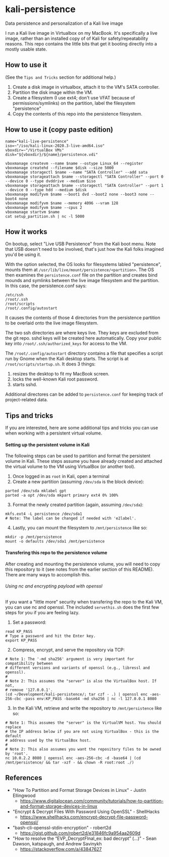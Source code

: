 # kali-persistence
Data persistence and personalization of a Kali live image

I run a Kali live image in Virtualbox on my MacBook. It's specifically a live image, rather than an installed copy of of Kali for safety/repeatability reasons. This repo contains the little bits that get it booting directly into a mostly usable state.

## How to use it
(See the `Tips and Tricks` section for additional help.)

1) Create a disk image in virtualbox, attach it to the VM's SATA controller.
2) Partition the disk image within the VM.
3) Create a filesystem (I use ext4; don't use VFAT because of permissions/symlinks) on the partition, label the filesystem "persistence"
4) Copy the contents of this repo into the persistence filesystem.

## How to use it (copy paste edition)
```
name="kali-live-persistence"
iso=~"/iso/kali-linux-2020.3-live-amd64.iso"
vboxdir=~"/VirtualBox VMs"
disk="${vboxdir}/${name}/persistence.vdi"

vboxmanage createvm --name $name --ostype Linux_64 --register
vboxmanage createhd --filename $disk --size 5000
vboxmanage storagectl $name --name "SATA Controller" --add sata
vboxmanage storageattach $name --storagectl "SATA Controller" --port 0 --device 0 --type dvddrive --medium $iso
vboxmanage storageattach $name --storagectl "SATA Controller" --port 1 --device 0 --type hdd --medium $disk
vboxmanage modifyvm $name --boot1 dvd --boot2 none --boot3 none --boot4 none
vboxmanage modifyvm $name --memory 4096 --vram 128
vboxmanage modifyvm $name --cpus 2
vboxmanage startvm $name
cat setup_partition.sh | nc -l 5000
```


## How it works
On bootup, select "Live USB Persistence" from the Kali boot menu. Note that USB doesn't need to be involved, that's just how the Kali folks imagined you'd be using it.

With the option selected, the OS looks for filesystems labled "persistence", mounts them at `/usr/lib/live/mount/persistence/<partition>`. The OS then examines the `persistence.conf` file on the partition and creates bind mounds and symlinks between the live image filesystem and the partition. In this case, the persistence.conf says:
```
/etc/ssh
/root/.ssh
/root/scripts
/root/.config/autostart
```
It causes the contents of those 4 directories from the persistence partition to be overlaid onto the live image filesystem.

The two ssh directories are where keys live. They keys are excluded from the git repo. sshd keys will be created here automatically. Copy your public key into `/root/.ssh/authorized_keys` for access to the VM.

The `/root/.config/autostart` directory contains a file that specifies a script run by Gnome when the Kali desktop starts. The script is at `/root/scripts/startup.sh`. It does 3 things:
1) resizes the desktop to fit my MacBook screen.
2) locks the well-known Kali root password.
3) starts sshd.

Additional directores can be added to `persistence.conf` for keeping track of project-related data.

## Tips and tricks
If you are interested, here are some additional tips and tricks you can use when
working with a persistent virtual volume.

#### Setting up the persistent volume in Kali
The following steps can be used to partition and format the persistent volume in
Kali. These steps assume you have already created and attached the virtual
volume to the VM using VirtualBox (or another tool).

1) Once logged in as `root` in Kali, open a terminal
2) Create a new partition (assuming `/dev/sda` is the block device):
```
parted /dev/sda mklabel gpt
parted -a opt /dev/sda mkpart primary ext4 0% 100%
```
3) Format the newly created partition (again, assuming `/dev/sda`):
```
mkfs.ext4 -L persistence /dev/sda1
# Note: The label can be changed if needed with 'e2label'.
```
4) Lastly, you can mount the filesystem to `/mnt/persistence` like so:
```
mkdir -p /mnt/persistence
mount -o defaults /dev/sda1 /mnt/persistence
```

#### Transfering this repo to the persistence volume
After creating and mounting the persistence volume, you will need to copy this
repository to it (see notes from the earlier section of this README). There are
many ways to accomplish this.

###### Using nc and encrypting payload with openssl
If you want a "little more" security when transfering the repo to the Kali VM,
you can use nc and openssl. The included `servethis.sh` does the first few steps
for you if you are feeling lazy.

1) Set a password:
```
read KP_PASS
# Type a password and hit the Enter key.
export KP_PASS
```
2) Compress, encrypt, and serve the repository via TCP:
```
# Note 1: The '-md sha256' argument is very important for compatibility between
# different versions and variants of openssl (e.g., libressl and openssl).
#
# Note 2: This assumes the "server" is also the VirtualBox host. If not,
# remove '127.0.0.1'.
(cd ~/Development/kali-persistence/; tar czf - .) | openssl enc -aes-256-cbc -pass env:KP_PASS -base64 -md sha256 | nc -l 127.0.0.1 8080
```
3) In the Kali VM, retrieve and write the repository to `/mnt/persistence`
like so:
```
# Note 1: This assumes the "server" is the VirtualVM host. You should replace
# the IP address below if you are not using VirtualBox - this is the default
# address used by the VirtualBox host.
#
# Note 2: This also assumes you want the repository files to be owned by 'root'.
nc 10.0.2.2 8080 | openssl enc -aes-256-cbc -d -base64 | (cd /mnt/persistence/ && tar -xzf - && chown -R root:root ./)
```

## References
- "How To Partition and Format Storage Devices in Linux" - Justin Ellingwood
    - https://www.digitalocean.com/community/tutorials/how-to-partition-and-format-storage-devices-in-linux
- "Encrypt & Decrypt Files With Password Using OpenSSL" - ShellHacks
    - https://www.shellhacks.com/encrypt-decrypt-file-password-openssl/
- "bash-cli-openssl-stdin-encryption" - robert2d
    - https://gist.github.com/robert2d/e31846fc9a954aa2609d
- "How to resolve the “EVP_DecryptFInal_ex: bad decrypt” (...)" - Sean Dawson,
  katspaugh, and Andrew Savinykh
    - https://stackoverflow.com/a/43847627
